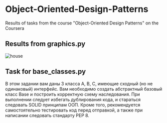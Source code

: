 # Object-Oriented-Design-Patterns

Results of tasks from the course "Object-Oriented Design Patterns" on the Coursera

## Results from graphics.py
![house](https://user-images.githubusercontent.com/43314418/128162375-cb16bcf3-0c44-4b65-bbd1-61e5afeef2ea.png)

## Task for base_classes.py
В этом задании вам даны 3 класса A, B, C, имеющие сходный (но не одинаковый) интерфейс. Вам необходимо создать абстрактный базовый класс Base и построить корректную схему наследования. При выполнении следует избегать дублирования кода, и стараться следовать SOLID принципам ООП. Кроме того, рекомендуется самостоятельно тестировать код перед отправкой, а также при написании следовать стандарту PEP 8.
